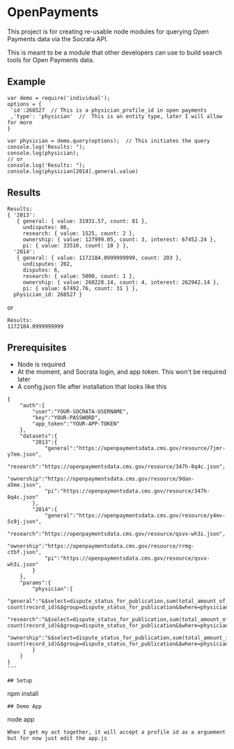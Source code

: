 # OpenPayments

This project is for creating re-usable node modules for querying Open Payments data via the Socrata API.

This is meant to be a module that other developers can use to build search tools for Open Payments data.

## Example
```
var demo = require('individual');
options = {
 'id':268527  // This is a physician_profile_id in open payments
 ,'type': 'physician'  //  This is an entity type, later I will allow for more
}

var physician = demo.query(options);  // This initiates the query
console.log('Results: ");
console.log(physician);
// or
console.log('Results: ");
console.log(physician[2014].general.value)
```
## Results
```
Results:
{ '2013':
   { general: { value: 31931.57, count: 81 },
     undisputes: 86,
     research: { value: 1525, count: 2 },
     ownership: { value: 127999.05, count: 3, interest: 67452.24 },
     pi: { value: 33510, count: 10 } },
  '2014':
   { general: { value: 1172184.0999999999, count: 203 },
     undisputes: 202,
     disputes: 6,
     research: { value: 5000, count: 1 },
     ownership: { value: 260228.14, count: 4, interest: 262942.14 },
     pi: { value: 67492.76, count: 31 } },
  physician_id: 268527 }
```
or
```
Results:
1172184.0999999999
```

## Prerequisites
- Node is required
- At the moment, and Socrata login, and app token.  This won't be required later
- A config.json file after installation that looks like this
```
{
	"auth":{
		"user":"YOUR-SOCRATA-USERNAME",
		"key":"YOUR-PASSWORD",
		"app_token":"YOUR-APP-TOKEN"
	},
	"datasets":{
		"2013":{
			"general":"https://openpaymentsdata.cms.gov/resource/7jmr-y7em.json",
			"research":"https://openpaymentsdata.cms.gov/resource/347h-8q4c.json",
			"ownership":"https://openpaymentsdata.cms.gov/resource/9dan-a5me.json",
			"pi":"https://openpaymentsdata.cms.gov/resource/347h-8q4c.json"
		},
		"2014":{
			"general":"https://openpaymentsdata.cms.gov/resource/y4mv-5s9j.json",
			"research":"https://openpaymentsdata.cms.gov/resource/qsvx-wh3i.json",
			"ownership":"https://openpaymentsdata.cms.gov/resource/rrmg-ctbf.json",
			"pi":"https://openpaymentsdata.cms.gov/resource/qsvx-wh3i.json"	
		}
	},
	"params":{
		"physician":{
			"general":"&$select=dispute_status_for_publication,sum(total_amount_of_payment_usdollars), count(record_id)&$group=dispute_status_for_publication&$where=physician_profile_id='",
			"research":"&$select=dispute_status_for_publication,sum(total_amount_of_payment_usdollars), count(record_id)&$group=dispute_status_for_publication&$where=physician_profile_id='",
			"ownership":"&$select=dispute_status_for_publication,sum(total_amount_invested_usdollars),sum(value_of_interest), count(record_id)&$group=dispute_status_for_publication&$where=physician_profile_id='"
		}
	}
}
'''
 
## Setup
```
npm install
```
## Demo App
```
node app
```
When I get my act together, it will accept a profile id as a arguement but for now just edit the app.js
